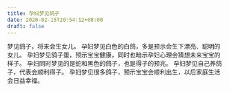 ```yaml
---
title: 孕妇梦见鸽子
date: 2020-02-15T20:54:12+08:00
draft: false
---
```


梦见鸽子，将来会生女儿。
孕妇梦见白色的白鸽，多是预示会生下漂亮、聪明的女儿。
孕妇梦见鸽子蛋，预示宝宝健康，同时也暗示孕妇心理会猜想未来宝宝的样子。
孕妇同时梦见的是蛇和黑色的鸽子，也是得子的预兆。
孕妇梦见自己养鸽子，代表会顺利得子。
孕妇梦见很多鸽子，预示宝宝会顺利出生，以后家庭生活会日益幸福。